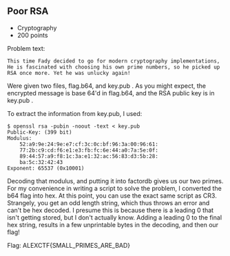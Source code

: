 ## Poor RSA
* Cryptography
* 200 points

Problem text:
```
This time Fady decided to go for modern cryptography implementations, He is fascinated with choosing his own prime numbers, so he picked up RSA once more. Yet he was unlucky again!
```

Were given two files, flag.b64, and key.pub . As you might expect, the encrypted message is base 64'd in flag.b64, and the RSA public key is in key.pub .

To extract the information from key.pub, I used:
```
$ openssl rsa -pubin -noout -text < key.pub
Public-Key: (399 bit)
Modulus:
    52:a9:9e:24:9e:e7:cf:3c:0c:bf:96:3a:00:96:61:
    77:2b:c9:cd:f6:e1:e3:fb:fc:6e:44:a0:7a:5e:0f:
    89:44:57:a9:f8:1c:3a:e1:32:ac:56:83:d3:5b:28:
    ba:5c:32:42:43
Exponent: 65537 (0x10001)
```
Decoding that modulus, and putting it into factordb gives us our two primes. For my convenience in writing a script to solve the problem, I converted the b64 flag into hex. At this point, you can use the exact same script as CR3. Strangely, you get an odd length string, which thus throws an error and can't be hex decoded. I presume this is because there is a leading 0 that isn't getting stored, but I don't actually know.
Adding a leading 0 to the final hex string, results in a few unprintable bytes in the decoding, and then our flag!

Flag: ALEXCTF{SMALL_PRIMES_ARE_BAD}

